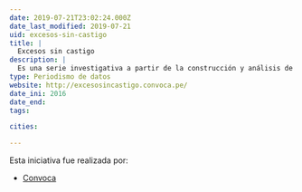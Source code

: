 ```yaml
---
date: 2019-07-21T23:02:24.000Z
date_last_modified: 2019-07-21
uid: excesos-sin-castigo
title: |
  Excesos sin castigo
description: |
  Es una serie investigativa a partir de la construcción y análisis de la primera base de datos sobre las obligaciones ambientales de la gran industria minera y petrolera en el Perú. Los reportajes y herramientas interactivas de este proyecto revelan de manera sistemática, la situación de la fiscalización ambiental y el comportamiento de las industrias extractivas que tienen un peso predominante en la economía peruana y un gran impacto en la vida de las poblaciones de los Andes y la Amazonía. Más del 50% de los conflictos sociales en el Perú se producen alrededor de estas actividades económicas que se desarrollan en terrenos con altos niveles de pobreza.
type: Periodismo de datos
website: http://excesosincastigo.convoca.pe/
date_ini: 2016
date_end: 
tags:

cities: 

---
```


Esta iniciativa fue realizada por:

- [Convoca](/organizaciones/convoca)
